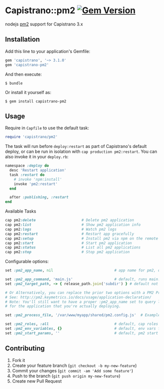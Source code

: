 # Capistrano::pm2 [![Gem Version](https://badge.fury.io/rb/capistrano-pm2.svg)](http://badge.fury.io/rb/capistrano-pm2)

nodejs [pm2](https://github.com/Unitech/pm2) support for Capistrano 3.x

## Installation

Add this line to your application's Gemfile:

```ruby
gem 'capistrano', '~> 3.1.0'
gem 'capistrano-pm2'
```

And then execute:

    $ bundle

Or install it yourself as:

    $ gem install capistrano-pm2

## Usage

Require in `Capfile` to use the default task:

```ruby
require 'capistrano/pm2'
```

The task will run before `deploy:restart` as part of Capistrano's default deploy,
or can be run in isolation with `cap production pm2:restart`. You can also invoke it in your `deploy.rb`:
```ruby
namespace :deploy do
  desc 'Restart application'
  task :restart do
    # invoke 'npm:install'
    invoke 'pm2:restart'
  end

  after :publishing, :restart
end
```


Available Tasks
```ruby
cap pm2:delete                     # Delete pm2 application
cap pm2:list                       # Show pm2 application info
cap pm2:logs                       # Watch pm2 logs
cap pm2:restart                    # Restart app gracefully
cap pm2:setup                      # Install pm2 via npm on the remote host
cap pm2:start                      # Start pm2 application
cap pm2:status                     # List all pm2 applications
cap pm2:stop                       # Stop pm2 application
```

Configurable options:
```ruby
set :pm2_app_name, nil                            # app name for pm2, default cap :application

set :pm2_app_command, 'main.js'                   # default, runs main.js
set :pm2_target_path, -> { release_path.join('subdir') } # default not set

# Or Alternatively, you can replace the prior two options with a PM2 Process File
# See: http://pm2.keymetrics.io/docs/usage/application-declaration/
# Note: You'll still want to have a proper :pm2_app_name set to query logs, get status, etc.
# for the application that you're actually deploying.

set :pm2_process_file, '/var/www/myapp/shared/pm2.config.js'  # Example, defaults to nil

set :pm2_roles, :all                              # default, cap roles to run on
set :pm2_env_variables, {}                        # default, env vars for pm2
set :pm2_start_params, ''                         # default, pm2 start params see http://pm2.keymetrics.io/docs/usage/quick-start/#cheat-sheet
```

## Contributing

1. Fork it
2. Create your feature branch (`git checkout -b my-new-feature`)
3. Commit your changes (`git commit -am 'Add some feature'`)
4. Push to the branch (`git push origin my-new-feature`)
5. Create new Pull Request
